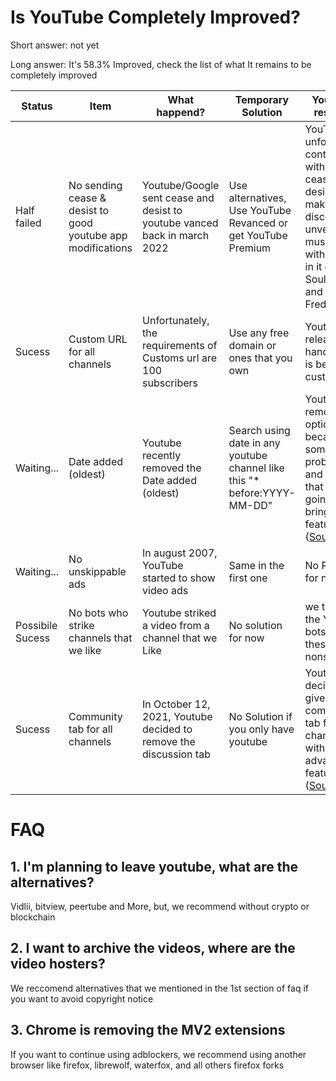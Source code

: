 # Is YouTube Completely Improved?
Short answer: not yet

Long answer: It's 58.3% Improved, check the list of what It remains to be completely improved

| Status | Item | What happend? | Temporary Solution | Youtube's response
| ----------- | ----------- | ----------- | ----------- | ----------- | 
| Half failed | No sending cease & desist to good youtube app modifications | Youtube/Google sent cease and desist to youtube vanced back in march 2022 | Use alternatives, Use YouTube Revanced or get YouTube Premium | YouTube unfortunately continued with these cease and desist by making discord unverify music bots with youtube in it causing Soul Music and FredBoat
| Sucess | Custom URL for all channels | Unfortunately, the requirements of Customs url are 100 subscribers | Use any free domain or ones that you own | Youtube released handles that is better than custom urls
| Waiting... | Date added (oldest) | Youtube recently removed the Date added (oldest) | Search using date in any youtube channel like this "* before:YYYY-MM-DD" | Youtube removed this option because of some problems and they said that they're going to bring this feature back ([Source](https://twitter.com/TeamYouTube/status/1589568910197760002))
| Waiting... | No unskippable ads | In august 2007, YouTube started to show video ads | Same in the first one | No Response for now
| Possibile Sucess | No bots who strike channels that we like | Youtube striked a video from a channel that we Like | No solution for now | we think that the Youtube bots stopped these strike nonsense
| Sucess | Community tab for all channels | In October 12, 2021, Youtube decided to remove the discussion tab | No Solution if you only have youtube | Youtube decided to give community tab for all channels with advanced features ([Source](https://support.google.com/youtube/thread/184156308?hl=en&msgid=184184505))

# FAQ

## 1. I'm planning to leave youtube, what are the alternatives?

Vidlii, bitview, peertube and More, but, we recommend without crypto or blockchain

## 2. I want to archive the videos, where are the video hosters?

We reccomend alternatives that we mentioned in the 1st section of faq if you want to avoid copyright notice

## 3. Chrome is removing the MV2 extensions

If you want to continue using adblockers, we recommend using another browser like firefox, librewolf, waterfox, and all others firefox forks